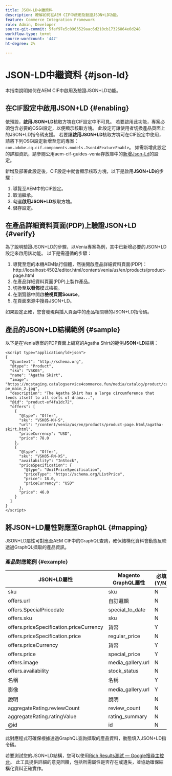 ```yaml
---
title: JSON-LD中繼資料
description: 瞭解如何在AEM CIF中啟用及驗證JSON+LD功能。
feature: Commerce Integration Framework
role: Admin, Developer
source-git-commit: 5fef97e5c0963529aac6d210cb17326864e6d248
workflow-type: tm+mt
source-wordcount: '447'
ht-degree: 2%

---
```



# JSON-LD中繼資料 {#json-ld}

本指南說明如何在AEM CIF中啟用及驗證JSON+LD功能。

## 在CIF設定中啟用JSON+LD {#enabling}

依預設，**啟用JSON+LD**核取方塊在CIF設定中不可見。 若要啟用此功能，專案必須包含必要的OSGi設定，以便顯示核取方塊。 此設定可讓使用者切換產品頁面上的JSON+LD指令碼支援。
若要讓**啟用JSON+LD**&#x200B;核取方塊可在CIF設定中使用，請將下列OSGi設定新增至您的專案： `
com.adobe.cq.cif.components.models.JsonLdFeatureEnable`。
如需新增此設定的詳細資訊，請參閱公用aem-cif-guides-venia存放庫中的[新增Json-Ld](https://github.com/adobe/aem-cif-guides-venia/blob/main/ui.config/src/main/content/jcr_root/apps/venia/osgiconfig/config/com.adobe.cq.cif.components.models.JsonLdFeatureEnable.cfg.json)的設定。

新增及部署此設定後，CIF設定中就會顯示核取方塊，以下是啟用&#x200B;**JSON+LD**&#x200B;的步驟：

1. 導覽至AEM中的CIF設定。
1. 取消繼承。
1. 勾選&#x200B;**啟用JSON+LD**&#x200B;核取方塊。
1. 儲存設定。

## 在產品詳細資料頁面(PDP)上驗證JSON+LD {#verify}

為了說明驗證JSON+LD的步驟，以Venia專案為例，其中已新增必要的JSON+LD設定來啟用該功能。 以下是需遵循的步驟：

1. 導覽至您的本機AEM執行個體，然後開啟產品詳細資料頁面(PDP)： http://localhost:4502/editor.html/content/venia/us/en/products/product-page.html
1. 在產品詳細資料頁面(PDP)上製作產品。
1. 切換至&#x200B;**以發佈**&#x200B;模式檢視。
1. 在瀏覽器中開啟&#x200B;**檢視頁面Source**。
1. 在頁面來源中搜尋JSON+LD。

如果設定正確，您會發現與插入頁面中的產品相關聯的JSON+LD指令碼。

## 產品的JSON+LD結構範例 {#sample}

以下是在Venia專案的PDP頁面上編寫的Agatha Shirt的範例&#x200B;**JSON+LD**&#x200B;結構：

```
<script type="application/ld+json">
{
  "@context": "http://schema.org",
  "@type": "Product",
  "sku": "VSK05",
  "name": "Agatha Skirt",
  "image": "https://mcstaging.catalogservice4commerce.fun/media/catalog/product/cache/926ea6fc2ad48a7202ff4587b6c2768e/v/s/vsk05-pe_main_2.jpg",
  "description": "The Agatha Skirt has a large circumference that lends itself to all sorts of drama...",
  "@id": "product-ef4fa1dc72",
  "offers": [
    {
      "@type": "Offer",
      "sku": "VSK05-KH-S",
      "url": "/content/venia/us/en/products/product-page.html/agatha-skirt.html",
      "priceCurrency": "USD",
      "price": 78.0
    },
    {
      "@type": "Offer",
      "sku": "VSK05-RN-XS",
      "availability": "InStock",
      "priceSpecification": {
        "@type": "UnitPriceSpecification",
        "priceType": "https://schema.org/ListPrice",
        "price": 18.0,
        "priceCurrency": "USD"
      },
      "price": 46.0
    }
  ]
}
</script>
```

## 將JSON+LD屬性對應至GraphQL {#mapping}

JSON+LD屬性可對應至AEM CIF中的GraphQL查詢，確保結構化資料會動態反映透過GraphQL擷取的產品資訊。

### 產品對應範例 {#example}

| JSON+LD屬性 | Magento GraphQL屬性 | 必填(Y/N) |
|---------------------------------|-------------------|---|
| sku | sku | N |
| offers.url | 自訂邏輯 | N |
| offers.SpecialPricedate | special_to_date | N |
| offers.sku | sku | N |
| offers.priceSpecification.priceCurrency | 貨幣 | Y |
| offers.priceSpecification.price | regular_price | N |
| offers.priceCurrency | 貨幣 | Y |
| offers.price | special_price | Y |
| offers.image | media_gallery.url | N |
| offers.availability | stock_status | N |
| 名稱 | 名稱 | Y |
| 影像 | media_gallery.url | Y |
| 說明 | 說明 | N |
| aggregateRating.reviewCount | review_count | N |
| aggregateRating.ratingValue | rating_summary | N |
| @id | id | N |

此對應程式可確保根據透過GraphQL查詢擷取的產品資料，動態填入JSON+LD指令碼。

若要測試您的JSON+LD結構，您可以使用[Rich Results測試 — Google搜尋主控台](https://search.google.com/test/rich-results/result?id=wtU3LVIEM8H7Aaf5qqK9qw)。 此工具提供詳細的意見回饋，包括所需屬性是否存在或遺失，並協助確保結構化資料正確實作。
